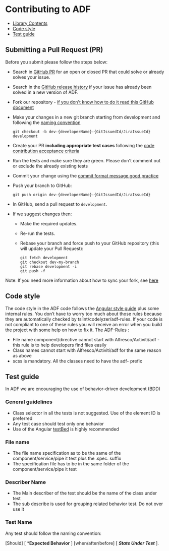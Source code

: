 # Contributing to ADF 

- [Library Contents](#submitting-a-pull-request-pr)
- [Code style](#code-style)
- [Test guide](#test-guide)

## Submitting a Pull Request (PR)

Before you submit please follow the steps below: 

* Search in  [GitHub PR](https://github.com/Alfresco/alfresco-ng2-components/pulls) for an open or closed PR
  that could solve or already solves your issue.
* Search in the [GitHub release history](https://github.com/Alfresco/alfresco-ng2-components/releases) if your
  issue has already been solved in a new version of ADF.
* Fork our repository - [if you don't know how to do it read this GitHub document](https://help.github.com/articles/creating-a-pull-request-from-a-fork/)
* Make your changes in a new git branch starting from development and following the [naming convention](https://github.com/Alfresco/alfresco-ng2-components/wiki/Branching-Strategy)

     ```shell
     git checkout -b dev-{developerName}-{GitIssuedId/JiraIssueId} development
     ```

* Create your PR **including appropriate test cases** following the [code contribution acceptance criteria](https://github.com/Alfresco/alfresco-ng2-components/wiki/Code-contribution-acceptance-criteria)
* Run the tests and make sure they are green. Please don't comment out or exclude the already existing tests
* Commit your change using the [commit format message good practice](https://github.com/Alfresco/alfresco-ng2-components/wiki/Commit-format)
* Push your branch to GitHub:

    ```shell
    git push origin dev-{developerName}-{GitIssuedId/JiraIssueId}
    ```

* In GitHub, send a pull request to `development`.
* If we suggest changes then:
  * Make the required updates.
  * Re-run the tests.
  * Rebase your branch and force push to your GitHub repository (this will update your Pull Request):

    ```shell
    git fetch development
    git checkout dev-my-branch
    git rebase development -i
    git push -f
    ```
Note: If you need more information about how to sync your fork, see [here](https://help.github.com/articles/syncing-a-fork/)

## Code style

The code style in the ADF code follows the [Angular style guide](https://angular.io/guide/styleguide) plus some internal rules.
You don’t have to worry too much about those rules because they are automatically checked by tslint/codelyzer/adf-rules.
If your code is not compliant to one of these rules you will receive an error when you build the project with some help on how to fix it.
The ADF-Rules :
* File name component/directive cannot start with Alfresco/Activiti/adf - this rule is to help developers find files easily
* Class names cannot start with Alfresco/Activiti/adf for the same reason as above
* scss is mandatory. All the classes need to have the adf- prefix

## Test guide
In ADF we are encouraging the use of behavior-driven development (BDD)

### General guidelines

* Class selector in all the tests is not suggested. Use of the element ID is preferred
* Any test case should test only one behavior
* Use of the Angular [testBed](https://angular.io/guide/testing#testbed) is highly recommended

### File name

* The file name specification as to be the same of the component/service/pipe it test plus the .spec. suffix
* The specification file has to be in the same folder of the component/service/pipe it test

### Describer Name

* The Main describer of the test should be the name of the class under test
* The sub describe is used for grouping related behavior test. Do not over use it

### Test Name

Any test should follow the naming convention:

[Should] [ ***Expected Behavior** ] [when/after/before] [ ***State Under Test*** ].

